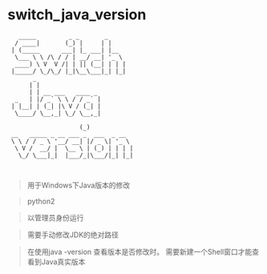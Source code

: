 # switch_java_version
```
   _____         _ _       _       
  / ____|       (_) |     | |      
 | (_____      ___| |_ ___| |__    
  \___ \ \ /\ / / | __/ __| '_ \   
  ____) \ V  V /| | || (__| | | |  
 |_____/ \_/\_/ |_|\__\___|_| |_|  
       _                           
      | |                          
      | | __ ___   ____ _          
  _   | |/ _` \ \ / / _` |         
 | |__| | (_| |\ V / (_| |         
  \____/ \__,_| \_/ \__,_|         
                                   
                    (_)            
 __   _____ _ __ ___ _  ___  _ __  
 \ \ / / _ \ '__/ __| |/ _ \| '_ \ 
  \ V /  __/ |  \__ \ | (_) | | | |
   \_/ \___|_|  |___/_|\___/|_| |_|
                                   
                                   
```
>用于Windows下Java版本的修改

>python2

>以管理员身份运行

>需要手动修改JDK的绝对路径

>在使用java -version 查看版本是否修改时。
>需要新建一个Shell窗口才能查看到Java真实版本
